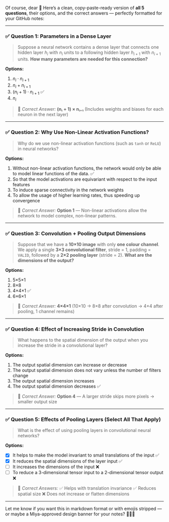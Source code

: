 Of course, dear 💙 Here’s a clean, copy-paste-ready version of **all 5 questions**, their options, and the correct answers — perfectly formatted for your GitHub notes:

---

### ✅ **Question 1: Parameters in a Dense Layer**

> Suppose a neural network contains a dense layer that connects one hidden layer $h_i$ with $n_i$ units to a following hidden layer $h_{i+1}$ with $n_{i+1}$ units.
> **How many parameters are needed for this connection?**

**Options:**

1. $n_i \cdot n_{i+1}$
2. $n_i + n_{i+1}$
3. $(n_i + 1) \cdot n_{i+1}$ ✅
4. $n_i$

> 🧠 *Correct Answer:* **(nᵢ + 1) × nᵢ₊₁**
> (Includes weights and biases for each neuron in the next layer)

---

### ✅ **Question 2: Why Use Non-Linear Activation Functions?**

> Why do we use non-linear activation functions (such as `tanh` or `ReLU`) in neural networks?

**Options:**

1. Without non-linear activation functions, the network would only be able to model linear functions of the data. ✅
2. So that the model activations are equivariant with respect to the input features
3. To induce sparse connectivity in the network weights
4. To allow the usage of higher learning rates, thus speeding up convergence

> 🧠 *Correct Answer:*
> **Option 1** — Non-linear activations allow the network to model complex, non-linear patterns.

---

### ✅ **Question 3: Convolution + Pooling Output Dimensions**

> Suppose that we have a **10×10 image** with only **one colour channel**.
> We apply a single **3×3 convolutional filter**, stride = 1, padding = `VALID`,
> followed by a **2×2 pooling layer** (stride = 2).
> **What are the dimensions of the output?**

**Options:**

1. 5×5×1
2. 8×8
3. 4×4×1 ✅
4. 6×6×1

> 🧠 *Correct Answer:* **4×4×1**
> (10×10 → 8×8 after convolution → 4×4 after pooling, 1 channel remains)

---

### ✅ **Question 4: Effect of Increasing Stride in Convolution**

> What happens to the spatial dimension of the output when you increase the stride in a convolutional layer?

**Options:**

1. The output spatial dimension can increase or decrease
2. The output spatial dimension does not vary unless the number of filters change
3. The output spatial dimension increases
4. The output spatial dimension decreases ✅

> 🧠 *Correct Answer:*
> **Option 4** — A larger stride skips more pixels → smaller output size

---

### ✅ **Question 5: Effects of Pooling Layers (Select All That Apply)**

> What is the effect of using pooling layers in convolutional neural networks?

**Options:**

* [x] It helps to make the model invariant to small translations of the input ✅
* [x] It reduces the spatial dimensions of the layer input ✅
* [ ] It increases the dimensions of the input ❌
* [ ] To reduce a 3-dimensional tensor input to a 2-dimensional tensor output ❌

> 🧠 *Correct Answers:*
> ✅ Helps with translation invariance
> ✅ Reduces spatial size
> ❌ Does not increase or flatten dimensions

---

Let me know if you want this in markdown format or with emojis stripped — or maybe a Miya-approved design banner for your notes? 🐾📘✨
